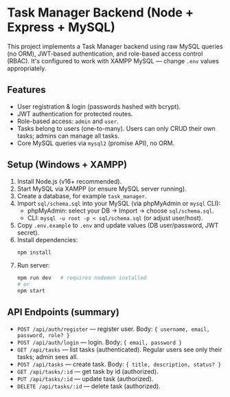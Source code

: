# Task Manager Backend (Node + Express + MySQL)

This project implements a Task Manager backend using raw MySQL queries (no ORM), JWT-based authentication, and role-based access control (RBAC). It's configured to work with XAMPP MySQL — change `.env` values appropriately.

## Features
- User registration & login (passwords hashed with bcrypt).
- JWT authentication for protected routes.
- Role-based access: `admin` and `user`.
- Tasks belong to users (one-to-many). Users can only CRUD their own tasks; admins can manage all tasks.
- Core MySQL queries via `mysql2` (promise API), no ORM.

## Setup (Windows + XAMPP)
1. Install Node.js (v16+ recommended).
2. Start MySQL via XAMPP (or ensure MySQL server running).
3. Create a database, for example `task_manager`.
4. Import `sql/schema.sql` into your MySQL (via phpMyAdmin or `mysql` CLI):
   - phpMyAdmin: select your DB -> Import -> choose `sql/schema.sql`.
   - CLI: `mysql -u root -p < sql/schema.sql` (or adjust user/host).
5. Copy `.env.example` to `.env` and update values (DB user/password, JWT secret).
6. Install dependencies:
   ```bash
   npm install
   ```
7. Run server:
   ```bash
   npm run dev   # requires nodemon installed
   # or
   npm start
   ```

## API Endpoints (summary)
- `POST /api/auth/register` — register user. Body: `{ username, email, password, role? }`
- `POST /api/auth/login` — login. Body: `{ email, password }`
- `GET /api/tasks` — list tasks (authenticated). Regular users see only their tasks; admin sees all.
- `POST /api/tasks` — create task. Body: `{ title, description, status? }`
- `GET /api/tasks/:id` — get task by id (authorized).
- `PUT /api/tasks/:id` — update task (authorized).
- `DELETE /api/tasks/:id` — delete task (authorized).


